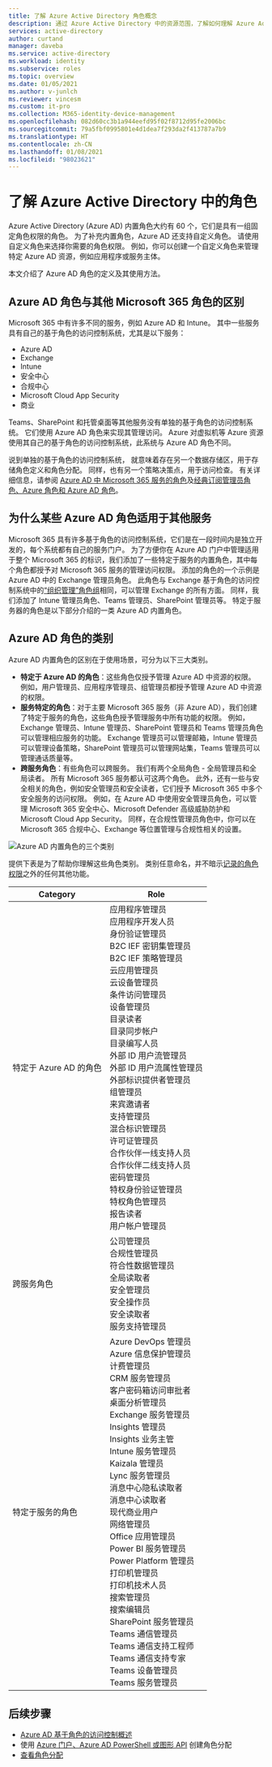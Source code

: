 ```yaml
---
title: 了解 Azure Active Directory 角色概念
description: 通过 Azure Active Directory 中的资源范围，了解如何理解 Azure Active Directory 内置和自定义角色。
services: active-directory
author: curtand
manager: daveba
ms.service: active-directory
ms.workload: identity
ms.subservice: roles
ms.topic: overview
ms.date: 01/05/2021
ms.author: v-junlch
ms.reviewer: vincesm
ms.custom: it-pro
ms.collection: M365-identity-device-management
ms.openlocfilehash: 082d60cc3b1a944eefd95f02f8712d95fe2006bc
ms.sourcegitcommit: 79a5fbf0995801e4d1dea7f293da2f413787a7b9
ms.translationtype: HT
ms.contentlocale: zh-CN
ms.lasthandoff: 01/08/2021
ms.locfileid: "98023621"
---
```

# <a name="understand-roles-in-azure-active-directory"></a>了解 Azure Active Directory 中的角色

Azure Active Directory (Azure AD) 内置角色大约有 60 个，它们是具有一组固定角色权限的角色。 为了补充内置角色，Azure AD 还支持自定义角色。 请使用自定义角色来选择你需要的角色权限。 例如，你可以创建一个自定义角色来管理特定 Azure AD 资源，例如应用程序或服务主体。

本文介绍了 Azure AD 角色的定义及其使用方法。

## <a name="how-azure-ad-roles-are-different-from-other-microsoft-365-roles"></a>Azure AD 角色与其他 Microsoft 365 角色的区别

Microsoft 365 中有许多不同的服务，例如 Azure AD 和 Intune。 其中一些服务具有自己的基于角色的访问控制系统，尤其是以下服务：

- Azure AD
- Exchange
- Intune
- 安全中心
- 合规中心
- Microsoft Cloud App Security
- 商业

Teams、SharePoint 和托管桌面等其他服务没有单独的基于角色的访问控制系统。 它们使用 Azure AD 角色来实现其管理访问。 Azure 对虚拟机等 Azure 资源使用其自己的基于角色的访问控制系统，此系统与 Azure AD 角色不同。

说到单独的基于角色的访问控制系统， 就意味着存在另一个数据存储区，用于存储角色定义和角色分配。 同样，也有另一个策略决策点，用于访问检查。 有关详细信息，请参阅 [Azure AD 中 Microsoft 365 服务的角色](m365-workload-docs.md)及[经典订阅管理员角色、Azure 角色和 Azure AD 角色](../../role-based-access-control/rbac-and-directory-admin-roles.md)。

## <a name="why-some-azure-ad-roles-are-for-other-services"></a>为什么某些 Azure AD 角色适用于其他服务

Microsoft 365 具有许多基于角色的访问控制系统，它们是在一段时间内是独立开发的，每个系统都有自己的服务门户。 为了方便你在 Azure AD 门户中管理适用于整个 Microsoft 365 的标识，我们添加了一些特定于服务的内置角色，其中每个角色都授予对 Microsoft 365 服务的管理访问权限。 添加的角色的一个示例是 Azure AD 中的 Exchange 管理员角色。 此角色与 Exchange 基于角色的访问控制系统中的[“组织管理”角色组](https://docs.microsoft.com/exchange/organization-management-exchange-2013-help)相同，可以管理 Exchange 的所有方面。 同样，我们添加了 Intune 管理员角色、Teams 管理员、SharePoint 管理员等。 特定于服务器的角色是以下部分介绍的一类 Azure AD 内置角色。

## <a name="categories-of-azure-ad-roles"></a>Azure AD 角色的类别

Azure AD 内置角色的区别在于使用场景，可分为以下三大类别。

- **特定于 Azure AD 的角色**：这些角色仅授予管理 Azure AD 中资源的权限。 例如，用户管理员、应用程序管理员、组管理员都授予管理 Azure AD 中资源的权限。
- **服务特定的角色**：对于主要 Microsoft 365 服务（非 Azure AD），我们创建了特定于服务的角色，这些角色授予管理服务中所有功能的权限。  例如，Exchange 管理员、Intune 管理员、SharePoint 管理员和 Teams 管理员角色可以管理相应服务的功能。 Exchange 管理员可以管理邮箱，Intune 管理员可以管理设备策略，SharePoint 管理员可以管理网站集，Teams 管理员可以管理通话质量等。
- **跨服务角色**：有些角色可以跨服务。 我们有两个全局角色 - 全局管理员和全局读者。 所有 Microsoft 365 服务都认可这两个角色。 此外，还有一些与安全相关的角色，例如安全管理员和安全读者，它们授予 Microsoft 365 中多个安全服务的访问权限。 例如，在 Azure AD 中使用安全管理员角色，可以管理 Microsoft 365 安全中心、Microsoft Defender 高级威胁防护和 Microsoft Cloud App Security。 同样，在合规性管理员角色中，你可以在 Microsoft 365 合规中心、Exchange 等位置管理与合规性相关的设置。

![Azure AD 内置角色的三个类别](./media/concept-understand-roles/role-overlap-diagram.png)

提供下表是为了帮助你理解这些角色类别。 类别任意命名，并不暗示[记录的角色权限](permissions-reference.md)之外的任何其他功能。

Category | Role
---- | ----
特定于 Azure AD 的角色 | 应用程序管理员<br>应用程序开发人员<br>身份验证管理员<br>B2C IEF 密钥集管理员<br>B2C IEF 策略管理员<br>云应用管理员<br>云设备管理员<br>条件访问管理员<br>设备管理员<br>目录读者<br>目录同步帐户<br>目录编写人员<br>外部 ID 用户流管理员<br>外部 ID 用户流属性管理员<br>外部标识提供者管理员<br>组管理员<br>来宾邀请者<br>支持管理员<br>混合标识管理员<br>许可证管理员<br>合作伙伴一线支持人员<br>合作伙伴二线支持人员<br>密码管理员<br>特权身份验证管理员<br>特权角色管理员<br>报告读者<br>用户帐户管理员
跨服务角色 | 公司管理员<br>合规性管理员<br>符合性数据管理员<br>全局读取者<br>安全管理员<br>安全操作员<br>安全读取者<br>服务支持管理员
特定于服务的角色 | Azure DevOps 管理员<br>Azure 信息保护管理员<br>计费管理员<br>CRM 服务管理员<br>客户密码箱访问审批者<br>桌面分析管理员<br>Exchange 服务管理员<br>Insights 管理员<br>Insights 业务主管<br>Intune 服务管理员<br>Kaizala 管理员<br>Lync 服务管理员<br>消息中心隐私读取者<br>消息中心读取者<br>现代商业用户<br>网络管理员<br>Office 应用管理员<br>Power BI 服务管理员<br>Power Platform 管理员<br>打印机管理员<br>打印机技术人员<br>搜索管理员<br>搜索编辑员<br>SharePoint 服务管理员<br>Teams 通信管理员<br>Teams 通信支持工程师<br>Teams 通信支持专家<br>Teams 设备管理员<br>Teams 服务管理员

## <a name="next-steps"></a>后续步骤

- [Azure AD 基于角色的访问控制概述](custom-overview.md)
- 使用 [Azure 门户、Azure AD PowerShell 或图形 API](custom-create.md) 创建角色分配
- [查看角色分配](custom-view-assignments.md)

